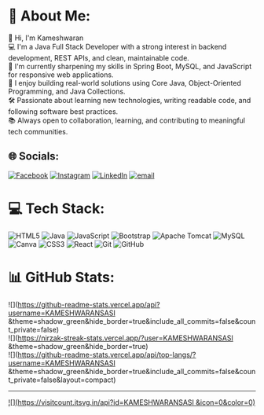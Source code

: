 # 💫 About Me:
👋 Hi, I'm Kameshwaran <br>💻 I'm a Java Full Stack Developer with a strong interest in backend development, REST APIs, and clean, maintainable code.<br>🌱 I'm currently sharpening my skills in Spring Boot, MySQL, and JavaScript for responsive web applications.<br>🚀 I enjoy building real-world solutions using Core Java, Object-Oriented Programming, and Java Collections.<br>🛠️ Passionate about learning new technologies, writing readable code, and following software best practices.<br>📚 Always open to collaboration, learning, and contributing to meaningful tech communities.


## 🌐 Socials:
[![Facebook](https://img.shields.io/badge/Facebook-%231877F2.svg?logo=Facebook&logoColor=white)](https://facebook.com/Kameshwaran ) [![Instagram](https://img.shields.io/badge/Instagram-%23E4405F.svg?logo=Instagram&logoColor=white)](https://instagram.com/_tom02._) [![LinkedIn](https://img.shields.io/badge/LinkedIn-%230077B5.svg?logo=linkedin&logoColor=white)](https://linkedin.com/in/kameshwaran-s) [![email](https://img.shields.io/badge/Email-D14836?logo=gmail&logoColor=white)](mailto:kameshwaransasi@gmail.com) 

# 💻 Tech Stack:
![HTML5](https://img.shields.io/badge/html5-%23E34F26.svg?style=for-the-badge&logo=html5&logoColor=white) ![Java](https://img.shields.io/badge/java-%23ED8B00.svg?style=for-the-badge&logo=openjdk&logoColor=white) ![JavaScript](https://img.shields.io/badge/javascript-%23323330.svg?style=for-the-badge&logo=javascript&logoColor=%23F7DF1E) ![Bootstrap](https://img.shields.io/badge/bootstrap-%238511FA.svg?style=for-the-badge&logo=bootstrap&logoColor=white) ![Apache Tomcat](https://img.shields.io/badge/apache%20tomcat-%23F8DC75.svg?style=for-the-badge&logo=apache-tomcat&logoColor=black) ![MySQL](https://img.shields.io/badge/mysql-4479A1.svg?style=for-the-badge&logo=mysql&logoColor=white) ![Canva](https://img.shields.io/badge/Canva-%2300C4CC.svg?style=for-the-badge&logo=Canva&logoColor=white) ![CSS3](https://img.shields.io/badge/css3-%231572B6.svg?style=for-the-badge&logo=css3&logoColor=white) ![React](https://img.shields.io/badge/react-%2320232a.svg?style=for-the-badge&logo=react&logoColor=%2361DAFB) ![Git](https://img.shields.io/badge/git-%23F05033.svg?style=for-the-badge&logo=git&logoColor=white) ![GitHub](https://img.shields.io/badge/github-%23121011.svg?style=for-the-badge&logo=github&logoColor=white)
# 📊 GitHub Stats:
![](https://github-readme-stats.vercel.app/api?username=KAMESHWARANSASI &theme=shadow_green&hide_border=true&include_all_commits=false&count_private=false)<br/>
![](https://nirzak-streak-stats.vercel.app/?user=KAMESHWARANSASI &theme=shadow_green&hide_border=true)<br/>
![](https://github-readme-stats.vercel.app/api/top-langs/?username=KAMESHWARANSASI &theme=shadow_green&hide_border=true&include_all_commits=false&count_private=false&layout=compact)

---
[![](https://visitcount.itsvg.in/api?id=KAMESHWARANSASI &icon=0&color=0)](https://visitcount.itsvg.in)

<!-- Proudly created with GPRM ( https://gprm.itsvg.in ) -->

